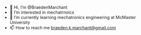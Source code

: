 - 👋 Hi, I’m @BraedenMarchant
- 👀 I’m interested in mechatrnoics
- 🌱 I’m currently learning mechatronics engineering at McMaster University
- 📫 How to reach me braeden.k.marchant@gmail.com

<!---
BraedenMarchant/BraedenMarchant is a ✨ special ✨ repository because its `README.md` (this file) appears on your GitHub profile.
You can click the Preview link to take a look at your changes.
--->
